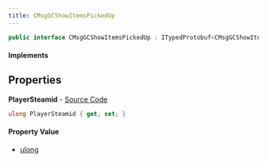 ```yaml
---
title: CMsgGCShowItemsPickedUp
---
```


```csharp
public interface CMsgGCShowItemsPickedUp : ITypedProtobuf<CMsgGCShowItemsPickedUp>, INativeHandle
```

#### Implements

## Properties

**PlayerSteamid** - [Source Code](https://github.com/swiftly-solution/swiftlys2/blob/main/managed/src/SwiftlyS2.Generated/Protobufs/Interfaces/CMsgGCShowItemsPickedUp.cs#L13)

```csharp
ulong PlayerSteamid { get; set; }
```

#### Property Value

- [ulong](https://learn.microsoft.com/dotnet/api/system.uint64)

